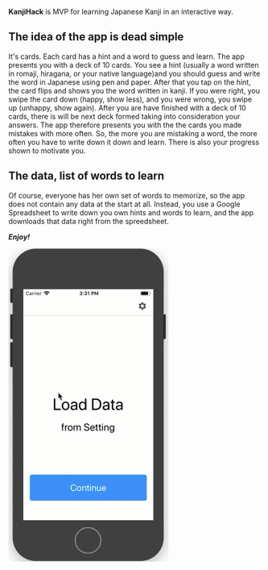 **KanjiHack** is MVP for learning Japanese Kanji in an interactive way.

## The idea of the app is dead simple

It's cards. Each card has a hint and a word to guess and learn. The app presents you with a deck of 10 cards. You see a hint (usually a word written in romaji, hiragana, or your native language)and you should guess and write the word in Japanese using pen and paper. After that you tap on the hint, the card flips and shows you the word written in kanji. If you were right, you swipe the card down (happy, show less), and you were wrong, you swipe up (unhappy, show again). After you are have finished with a deck of 10 cards, there is will be next deck formed taking into consideration your answers. The app therefore presents you with the the cards you made mistakes with more often. So, the more you are mistaking a word, the more often you have to write down it down and learn. There is also your progress shown to motivate you.

 ## The data, list of words to learn

Of course, everyone has her own set of words to memorize, so the app does not contain any data at the start at all. Instead, you use a Google Spreadsheet to write down you own hints and words to learn, and the app downloads that data right from the spreedsheet.

***Enjoy!***

![KanjiHackGif](https://github.com/murauski/kanjihack/blob/master/KanjiHackExample.gif)
